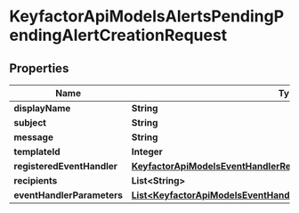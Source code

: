 

# KeyfactorApiModelsAlertsPendingPendingAlertCreationRequest


## Properties

| Name | Type | Description | Notes |
|------------ | ------------- | ------------- | -------------|
|**displayName** | **String** |  |  |
|**subject** | **String** |  |  |
|**message** | **String** |  |  |
|**templateId** | **Integer** |  |  [optional] |
|**registeredEventHandler** | [**KeyfactorApiModelsEventHandlerRegisteredEventHandlerRequest**](KeyfactorApiModelsEventHandlerRegisteredEventHandlerRequest.md) |  |  [optional] |
|**recipients** | **List&lt;String&gt;** |  |  [optional] |
|**eventHandlerParameters** | [**List&lt;KeyfactorApiModelsEventHandlerEventHandlerParameterRequest&gt;**](KeyfactorApiModelsEventHandlerEventHandlerParameterRequest.md) |  |  [optional] |



